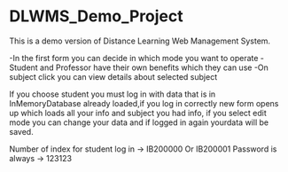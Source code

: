 # DLWMS_Demo_Project
 
This is a demo version of Distance Learning Web Management System. 

-In the first form you can decide in which mode you want to operate
-Student and Professor have their own benefits which they can use
-On subject click you can view details about selected subject

If you choose student you must log in with data that is in InMemoryDatabase already loaded,if you log in correctly new form opens up which loads all your info and subject you had info, if you select edit mode you can change your data and if logged in again yourdata will be saved.


Number of index for student log in -> IB200000 Or IB200001
Password is always -> 123123
